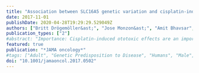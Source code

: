 ```yaml
---
title: "Association between SLC16A5 genetic variation and cisplatin-induced ototoxic effects in adult patients with testicular cancer"
date: 2017-11-01
publishDate: 2020-04-28T19:29:29.529049Z
authors: ["Britt Drögemöller&ast;", "Jose Monzon&ast;", "Amit Bhavsar", "Adrienne Borrie", "Beth Brooks", "Galen Wright", "Geoffrey Liu", "Daniel Renouf", "Christian Kollmannsberger", "Philippe Bedard", "Folefac Aminkeng", "Ursula Amstutz", "Claudette Hildebrand", "Erandika Gunaretnam", "Carol Critchley", "Zhuo Chen", "Liam Brunham", "Michael Hayden", "Colin Ross", "Karen Gelmon", "Bruce Carleton", "&ast;These authors contributed equally to the work"]
publication_types: ["2"]
#abstract: "Importance: Cisplatin-induced ototoxic effects are an important complication that affects testicular cancer survivors as a consequence of treatment. The identification of genetic variants associated with this adverse drug reaction will further our mechanistic understanding of its development and potentially lead to strategies to prevent ototoxic effects. Objective: To identify the genetic variants associated with cisplatin-induced ototoxic effects in adult testicular cancer patients. Design, Setting, and Participants: This retrospective study was performed by the Canadian Pharmacogenomics Network for Drug Safety using patients recruited from 5 adult oncology treatment centers across Canada. Male patients who were 17 years or older, diagnosed with germ cell testicular cancer, and previously treated with cisplatin-based chemotherapy were recruited from July 2009 to April 2013 using active surveillance methodology. Cisplatin-induced ototoxic effects were independently diagnosed by 2 audiologists. Patients were genotyped for 7907 variants using a custom pharmacogenomic array. Logistic regression was used to identify genetic variants that were significantly associated with ototoxic effects. The validity of these findings was confirmed through independent replication and cell-based functional assays. Exposures: Cisplatin-based chemotherapy. Main Outcomes and Measures: Cisplatin-induced ototoxic effects. Results: After exclusions, 188 patients (median [interquartile range] age, 31 [24-39] years) were enrolled in this study to form the discovery and replication cohorts. Association and fine-mapping analyses identified a protein-coding variant, rs4788863 in SLC16A5, that was associated with protection against cisplatin-induced ototoxic effects in 2 independent cohorts (combined cohort: odds ratio, 0.06; 95% CI, 0.02-0.22; P = 2.17 × 10-7). Functional validation of this transporter gene revealed that in vitro SLC16A5-silencing altered cellular responses to cisplatin treatment, supporting a role for SLC16A5 in the development of cisplatin-induced ototoxic effects. These results were further supported by the literature, which provided confirmatory evidence for the role that SLC16A5 plays in hearing. Conclusions and Relevance: This study has identified a novel association between protein-coding variation in SLC16A5 and cisplatin-induced ototoxic effects. These findings have provided insight into the molecular mechanisms of this adverse drug reaction in adult patients with germ cell testicular cancer. Given that previous studies have shown that cimetidine, an SLC16A5-inhibitor, prevents murine cisplatin-induced ototoxic effects, the findings from this study have important implications for otoprotectant strategies in humans."
featured: true
publication: "*JAMA oncology*"
#tags: ["Adult", "Genetic Predisposition to Disease", "Humans", "Male", "Phenotype", "Dose-Response Relationship", "Drug", "Pharmacogenetics", "Risk Factors", "Adolescent", "HeLa Cells", "RNA Interference", "Young Adult", "Retrospective Studies", "Logistic Models", "Cisplatin", "Testicular Neoplasms", "Antineoplastic Agents", "Pharmacogenomic Testing", "Pharmacogenomic Variants", "Canada", "Hearing Loss", "Monocarboxylic Acid Transporters", "Transfection"]
doi: "10.1001/jamaoncol.2017.0502"
---
```


